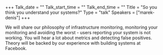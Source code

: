 +++
Talk_date = ""
Talk_start_time = ""
Talk_end_time = ""
Title = "So you think you understand your systems?"
Type = "talk"
Speakers = ["marek-denis"]
+++

We will share our philosophy of infrastructure monitoring, monitoring your monitoring and avoiding the worst - users reporting your system is not working. You will hear a lot about metrics and detecting false positives. Theory will be backed by our experience with building systems at Facebook.
